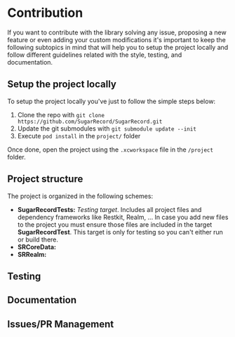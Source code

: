# Contribution

If you want to contribute with the library solving any issue, proposing a new feature or even adding your custom modifications it's important to keep the following subtopics in mind that will help you to setup the project locally and follow different guidelines related with the style, testing, and documentation.

## Setup the project locally

To setup the project locally you've just to follow the simple steps below:

1. Clone the repo with `git clone https://github.com/SugarRecord/SugarRecord.git`
2. Update the git submodules with `git submodule update --init`
3. Execute `pod install` in the `project/` folder

Once done, open the project using the `.xcworkspace` file in the `/project` folder. 

## Project structure

The project is organized in the following schemes:

- **SugarRecordTests:** *Testing target*. Includes all project files and dependency frameworks like Restkit, Realm, ... In case you add new files to the project you must ensure those files are included in the target **SugarRecordTest**. This target is only for testing so you can't either run or build there.
- **SRCoreData:**
- **SRRealm:**

## Testing


## Documentation


## Issues/PR Management